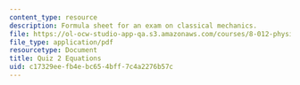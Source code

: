 ```yaml
---
content_type: resource
description: Formula sheet for an exam on classical mechanics.
file: https://ol-ocw-studio-app-qa.s3.amazonaws.com/courses/8-012-physics-i-classical-mechanics-fall-2008/c17329eefb4ebc654bff7c4a2276b57c_e2equations.pdf
file_type: application/pdf
resourcetype: Document
title: Quiz 2 Equations
uid: c17329ee-fb4e-bc65-4bff-7c4a2276b57c
---
```

